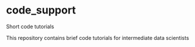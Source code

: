 # code_support
Short code tutorials

This repository contains brief code tutorials for intermediate data scientists
